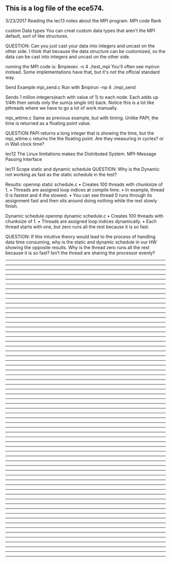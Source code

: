 This is a log file of the ece574.
--------------------------------------------------------------------------------
3/23/2017
Reading the lec13 notes about the MPI program.
MPI code
Rank

custom Data types
You can creat custom data types that aren't the MPI default, sort of like
structures.

QUESTION: Can you just cast your data into integers and uncast on the other
side.
I think that because the data structure can be customized, so the data can be
cast into integers and uncast on the other side.

running the MPI code is:
$mpiexec -n 4 ./test_mpi
You'll often see mpirun instead. Some implementations have that, but it's not
the official standard way.

Send Example
mpi_send.c
Run with
$mpirun -np 4 ./mpi_send

Sends 1 millon integers(each with value of 1) to each node.
Each adds up 1/4th then sends only the sum(a single int) back.
Notice this is a lot like pthreads where we have to go a lot of work manually.

mpi_wtime.c
Same as previous example, but with timing.
Unlike PAPI, the time is returned as a floating point value.

QUESTION
PAPI returns a long integer that is showing the time, but the mpi_wtime.c
returns the the floating point. Are they measuring in cycles? or in Wall clock
time?

lec12
The Linux limitations makes the Distributed System.
MPI-Message Passing Interface

lec11
Scope
static and dynamic schedule
QUESTION: Why is the Dynamic not working as fast as the static schedule in the
test?

Results:
openmp static schedule.c
• Creates 100 threads with chunksize of 1.
• Threads are assigned loop indices at compile time.
• In example, thread 0 is fastest and 4 the slowest.
• You can see thread 0 runs through its assignment fast
and then sits around doing nothing while the rest slowly
finish.

Dynamic schedule
openmp dynamic schedule.c
• Creates 100 threads with chunksize of 1.
• Threads are assigned loop indices dynamically.
• Each thread starts with one, but zero runs all the rest
because it is so fast.

QUESTION:
If this intuitive theory would lead to the process of handling data time
consuming, why is the static and dynamic schedule in our HW showing the opposite
results.
Why is the thread zero runs all the rest because it is so fast? Isn't the
thread are sharing the processor evenly?



--------------------------------------------------------------------------------
--------------------------------------------------------------------------------
--------------------------------------------------------------------------------
--------------------------------------------------------------------------------
--------------------------------------------------------------------------------
--------------------------------------------------------------------------------
--------------------------------------------------------------------------------
--------------------------------------------------------------------------------
--------------------------------------------------------------------------------
--------------------------------------------------------------------------------
--------------------------------------------------------------------------------
--------------------------------------------------------------------------------
--------------------------------------------------------------------------------
--------------------------------------------------------------------------------
--------------------------------------------------------------------------------
--------------------------------------------------------------------------------
--------------------------------------------------------------------------------
--------------------------------------------------------------------------------
--------------------------------------------------------------------------------
--------------------------------------------------------------------------------
--------------------------------------------------------------------------------
--------------------------------------------------------------------------------
--------------------------------------------------------------------------------
--------------------------------------------------------------------------------
--------------------------------------------------------------------------------
--------------------------------------------------------------------------------
--------------------------------------------------------------------------------
--------------------------------------------------------------------------------
--------------------------------------------------------------------------------
--------------------------------------------------------------------------------
--------------------------------------------------------------------------------
--------------------------------------------------------------------------------
--------------------------------------------------------------------------------
--------------------------------------------------------------------------------
--------------------------------------------------------------------------------
--------------------------------------------------------------------------------
--------------------------------------------------------------------------------
--------------------------------------------------------------------------------
--------------------------------------------------------------------------------
--------------------------------------------------------------------------------
--------------------------------------------------------------------------------
--------------------------------------------------------------------------------
--------------------------------------------------------------------------------
--------------------------------------------------------------------------------
--------------------------------------------------------------------------------
--------------------------------------------------------------------------------
--------------------------------------------------------------------------------
--------------------------------------------------------------------------------
--------------------------------------------------------------------------------
--------------------------------------------------------------------------------
--------------------------------------------------------------------------------
--------------------------------------------------------------------------------
--------------------------------------------------------------------------------
--------------------------------------------------------------------------------
--------------------------------------------------------------------------------
--------------------------------------------------------------------------------
--------------------------------------------------------------------------------
--------------------------------------------------------------------------------
--------------------------------------------------------------------------------
--------------------------------------------------------------------------------
--------------------------------------------------------------------------------
--------------------------------------------------------------------------------
--------------------------------------------------------------------------------
